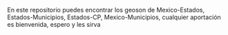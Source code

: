 En este repositorio puedes encontrar los geoson de Mexico-Estados, Estados-Municipios, Estados-CP, Mexico-Municipios, cualquier aportación es bienvenida, espero y les sirva
